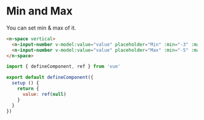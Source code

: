 # Min and Max

You can set min & max of it.

```html
<n-space vertical>
  <n-input-number v-model:value="value" placeholder="Min" :min="-3" :max="5" />
  <n-input-number v-model:value="value" placeholder="Max" :min="-5" :max="3" />
</n-space>
```

```js
import { defineComponent, ref } from 'vue'

export default defineComponent({
  setup () {
    return {
      value: ref(null)
    }
  }
})
```
